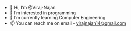 - 👋 Hi, I’m @Viraj-Najan
- 👀 I’m interested in programming
- 🌱 I’m currently learning Computer Engineering
- 📫 You can reach me on email - virajnajan14@gmail.com

<!---
Viraj-Najan/Viraj-Najan is a ✨ special ✨ repository because its `README.md` (this file) appears on your GitHub profile.
You can click the Preview link to take a look at your changes.
--->
